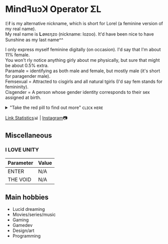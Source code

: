 # Mindꟻuɔꓘ Operator ΣL

𝔼ℓ is my alternative nickname, which is short for Lorel (a feminine version of my real name).  
My real name is 𝐋 øяεηzo (nickname: lozoo). It'd have been nice to have Sunshine as my last name^^

I only express myself feminine digitally (on occasion). I'd say that I'm about 11% female.  
You won't rly notice anything girly about me physically, but sure that might be about 0.5% extra.  
Paramale = identifying as both male and female, but mostly male (it's short for paragender male).  
Femsexual = Attracted to cisgirls and all natural tgirls (I'd say fem stands for femininity).  
Cisgender = A person whose gender identity corresponds to their sex assigned at birth.

<details> 
<summary>"Take the red pill to find out more" ᴄʟɪᴄᴋ ʜᴇʀᴇ</summary>

## Guhl

I see transgender (female) as a third gender, an unique gender on its own. So I see them as nonbinary at the same time (paragender too btw but ordinarily we hardly look unique imo, and only cisgender as binary). I can handle a masculine voice but it's not something I find attractive, it's just something I try to get used to, and getting a voice change is definitely worth it imo. Small boobs, the adam's apple and a dick of a tgirl isn't masculine to me at all, so that stuff is more than fine. The rest I expect to be feminine as well before I find them attractive and start having feelings of love, and sexually ♡⩊♡

If you look like a dude, I wouldn't be into you, as simple as that. I expect ppl who call themselves transgender to take hormones, then I know they're serious about the transition and feel at ease spending time with them. I guess you could say I like girls with something extra, tgirls come with that by default hehe. Cisgirls obviously do not. But I sure like it when cisgirls get about 1-2cm of fluff on their 🌸 Partially shaved isn't sexy at all, quite the opposite actually but trimming is fine, or just shave everything and regrow. A crotch bulge of a tgirl is totally normal to me and shouldn't be something to be ashamed of, it doesn't always have to be sexy irl. But to me it's super hot seeing them horny in swimwear or whatever, appropriate or not. Tucking seems rather crazy to me, it should be in a normal position that's comfortable.

## Relationships

Why am I like this you might think XDD Well, I'm not to blame. It's b/c I have tried the love thing. The relationship lasted almost a decade. Now I focus more on the fun aspect. I was very serious in the past about having a strong bond made out of love. And wanted it all to be perfect, creating a future together.. But it was a child's dream. Now it's rly just a bonus that I won't depend on for my happiness. But rather just enjoy as it comes and goes. I'd say that I'm still as loyal as ever though.

To me a bond made out of love should last forever, even when beauty fades. That nice feeling is just how it starts, not really something to depend on. It's about the bond, the promises partners make, resolving issues rather than giving up, and staying loyal ofc. Sticking by eachother's side for a lifetime, through good and bad, that is real love 😊 Even though I'm inexperienced with tgirls, I do prefer them now. My love for them comes easy. Cisgirls on the other hand, I'd need a bit of a miracle to feel love again. But I definitely don't want kids anymore, the world sucks too much.

## Dreams

I've had 4 amazing dreams about tgirls that mean a lot to me! Especially b/c they are my first few intimate experiences, even though I hadn't been with any tgirls irl yet. This feels like a new beginning tbh. My favourite was about a special blondine I hugged. I felt her body and its heat, it was truly the best and longest hug I have ever had in my life! My second favourite is a facefork dream with me on my knees^^ It was so real, I could actually feel the tactile sensation.. She looked a bit unusual tho; tattoos all over her body and I'm pretty sure she had dark brown hair with a slight blue tint to it, and her androgynous face wasn't all that attractive. But I loved it hehe.

And my third favourite was a dream in which I noticed the adam's apple of a pretty brunette, at which point I got a little excited and then she kissed me out of nowhere, which was also very real!! And lasted long enough for me to be satisfied. I could feel her lips and tongue moving against mine, so nice! At first it was as if I forgot how to breathe lol. My fourth is something I wouldn't do in real life but yeah I liked it nonetheless :3 A hot blondine who did it to me from behind.. Quite long, sheez. And again I felt everything. There was a time when I had heavenly dreams on a daily basis btw.

</details>

<!--Mindꟻuɔꓘ Op. Łøяεηzỡ✨ ⧸❤️❤️💔⧸
Oneironaut, traveler of hidden realities and creator of the great beyond.
Spreads joy across all space-time to reveal the everlasting beauty of LIFE !-->
[Link Statistics](https://is.gd/stats.php?url=README):bar_chart: | [Instagram](https://www.instagram.com/infinity_surfer):camera:

## Miscellaneous

### I LOVE UNITY

Parameter                             | Value
--------------------------------------|------------------------------------------
ENTER                                 | N/A
THE VOID                              | N/A

## Main hobbies

 * Lucid dreaming
 * Movies/series/music
 * Gaming
 * Gamedev
 * Design/art
 * Programming
